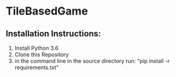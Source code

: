 # TileBasedGame

## Installation Instructions:
1. Install Python 3.6
2. Clone this Repository
3. in the command line in the source directory run: "pip install -r requirements.txt"
